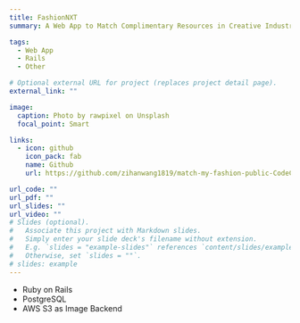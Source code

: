 ```yaml
---
title: FashionNXT
summary: A Web App to Match Complimentary Resources in Creative Industry

tags:
  - Web App
  - Rails
  - Other

# Optional external URL for project (replaces project detail page).
external_link: ""

image:
  caption: Photo by rawpixel on Unsplash
  focal_point: Smart

links:
  - icon: github
    icon_pack: fab
    name: Github
    url: https://github.com/zihanwang1819/match-my-fashion-public-CodeCreators

url_code: ""
url_pdf: ""
url_slides: ""
url_video: ""
# Slides (optional).
#   Associate this project with Markdown slides.
#   Simply enter your slide deck's filename without extension.
#   E.g. `slides = "example-slides"` references `content/slides/example-slides.md`.
#   Otherwise, set `slides = ""`.
# slides: example
---
```


- Ruby on Rails
- PostgreSQL
- AWS S3 as Image Backend
